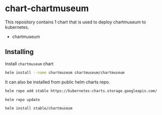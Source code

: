 # chart-chartmuseum

This repository contains 1 chart that is used to deploy chartmuseum to kubernetes.

- chartmuseum

## Installing

Install `chartmuseum` chart

```bash
helm install --name chartmuseum chartmuseum/chartmuseum
```

It can also be installed from public helm charts repo.

```bash
helm repo add stable https://kubernetes-charts.storage.googleapis.com/

helm repo update

helm install stable/chartmuseum
```

